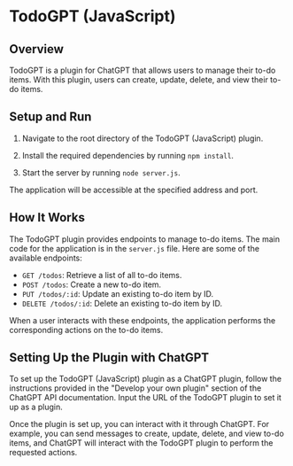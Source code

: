 # TodoGPT (JavaScript)

## Overview

TodoGPT is a plugin for ChatGPT that allows users to manage their to-do items. With this plugin, users can create, update, delete, and view their to-do items.

## Setup and Run

1. Navigate to the root directory of the TodoGPT (JavaScript) plugin.

2. Install the required dependencies by running `npm install`.

3. Start the server by running `node server.js`.

The application will be accessible at the specified address and port.

## How It Works

The TodoGPT plugin provides endpoints to manage to-do items. The main code for the application is in the `server.js` file. Here are some of the available endpoints:

- `GET /todos`: Retrieve a list of all to-do items.
- `POST /todos`: Create a new to-do item.
- `PUT /todos/:id`: Update an existing to-do item by ID.
- `DELETE /todos/:id`: Delete an existing to-do item by ID.

When a user interacts with these endpoints, the application performs the corresponding actions on the to-do items.

## Setting Up the Plugin with ChatGPT

To set up the TodoGPT (JavaScript) plugin as a ChatGPT plugin, follow the instructions provided in the "Develop your own plugin" section of the ChatGPT API documentation. Input the URL of the TodoGPT plugin to set it up as a plugin.

Once the plugin is set up, you can interact with it through ChatGPT. For example, you can send messages to create, update, delete, and view to-do items, and ChatGPT will interact with the TodoGPT plugin to perform the requested actions.
